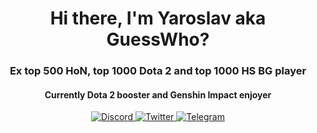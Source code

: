 <div id="header" align="center">
	<h1>Hi there, I'm Yaroslav aka GuessWho? </h1> 
	<h3>Ex top 500 HoN, top 1000 Dota 2 and top 1000 HS BG player </h3>
  <h4> Currently Dota 2 booster and Genshin Impact enjoyer </h4>
</div>
<div id="socials" align="center">
	<a href="https://discordapp.com/users/372343842072035328/">
		<img src="https://img.shields.io/badge/Discord-blue?style=for-the-badge&logo=discord&logoColor=white" alt="Discord"/>
	</a>
	<a href="https://twitter.com/_on_start_">
		<img src="https://img.shields.io/badge/Twitter-blue?style=for-the-badge&logo=twitter&logoColor=white" alt="Twitter"/>
	</a>
	<a href="https://t.me/h1deme">
		<img src="https://img.shields.io/badge/Telegram-blue?style=for-the-badge&logo=telegram&logoColor=white" alt="Telegram"/>
	</a>
</div>
